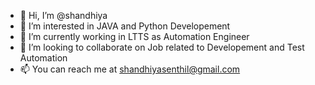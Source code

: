 - 👋 Hi, I’m @shandhiya
- 👀 I’m interested in JAVA and Python Developement
- 🌱 I’m currently working in LTTS as Automation Engineer
- 💞️ I’m looking to collaborate on Job related to Developement and Test Automation
- 📫 You can reach me at shandhiyasenthil@gmail.com

<!---
shandhiya/shandhiya is a ✨ special ✨ repository because its `README.md` (this file) appears on your GitHub profile.
You can click the Preview link to take a look at your changes.
--->
